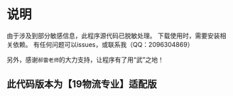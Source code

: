 # 说明
由于涉及到部分敏感信息，此程序源代码已脱敏处理。
下载使用时，需要安装相关依赖。
有任何问题可以issues，或联系我（QQ：2096304869）

另外，感谢`郝雷老师`的大力支持，让程序有了用“武”之地！

## 此代码版本为【19物流专业】适配版
